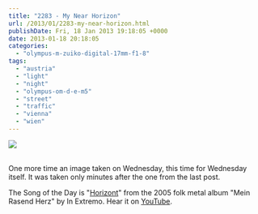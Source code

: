 ```yaml
---
title: "2283 - My Near Horizon"
url: /2013/01/2283-my-near-horizon.html
publishDate: Fri, 18 Jan 2013 19:18:05 +0000
date: 2013-01-18 20:18:05
categories: 
  - "olympus-m-zuiko-digital-17mm-f1-8"
tags: 
  - "austria"
  - "light"
  - "night"
  - "olympus-om-d-e-m5"
  - "street"
  - "traffic"
  - "vienna"
  - "wien"
---
```

<div class="container">
<div class="center"><a target="_blank" href="https://d25zfm9zpd7gm5.cloudfront.net/1200x1200/2013/20130116_165457_lr.jpg"><img src="https://d25zfm9zpd7gm5.cloudfront.net/0600x0600/2013/20130116_165457_lr.jpg" /></a></div>
</div>
<br />

One more time an image taken on Wednesday, this time for Wednesday itself. It was taken only minutes after the one from the last post.

 The Song of the Day is "<a href="http://www.lyricsmode.com/lyrics/i/in_extremo/horizont.html" target="_blank">Horizont</a>" from the 2005 folk metal album "Mein Rasend Herz" by In Extremo. Hear it on <a href="http://www.youtube.com/watch?v=H1Dq3kmiyeI" target="_blank">YouTube</a>.
